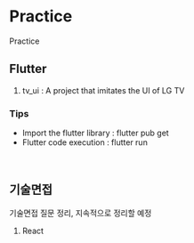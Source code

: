# Practice
Practice

## Flutter
1) tv_ui : A project that imitates the UI of LG TV

### Tips
- Import the flutter library : flutter pub get
- Flutter code execution : flutter run

<br>
  
## 기술면접
기술면접 질문 정리, 지속적으로 정리할 예정
1) React
